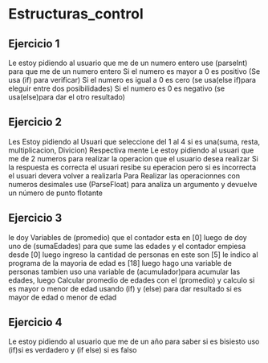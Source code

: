 # Estructuras_control
## Ejercicio 1
Le estoy pidiendo al usuario que me de un numero entero use (parseInt) para que me de un numero entero
Si el numero es mayor a 0 es positivo (Se usa (if) para verificar)
Si el numero es igual a 0 es cero (se usa(else  if)para eleguir entre dos posibilidades)
Si el numero es 0 es negativo (se usa(else)para dar el otro resultado)

## Ejercicio 2
Les Estoy pidiendo al Usuari que seleccione del 1 al 4 si es una(suma, resta, multiplicacion, Divicion) Respectiva mente 
Le estoy pidiendo al usuari que me de 2 numeros para realizar la operacion que el usuario desea realizar 
Si la respuesta es correcta el usuari resibe su eperacion pero si es incorrecta el usuari devera volver a realizarla 
Para Realizar las operacionnes con numeros desimales use (ParseFloat) para analiza un argumento y devuelve un número de punto flotante

## Ejercicio 3 
le doy Variables de (promedio) que el contador esta en [0] luego de doy uno de (sumaEdades) para que sume las edades y el contador empiesa desde [0] luego ingreso la cantidad de personas en este son [5] le indico al programa de la mayoria de edad es [18] luego hago una variable de personas
tambien uso una variable de (acumulador)para acumular las edades, luego Calcular promedio de edades con el (promedio) y calculo si es mayor o menor de edad usando (if) y (else) para dar resultado si es mayor de edad o menor de edad

## Ejercicio 4
Le estoy pidiendo al usuario que me de un año para saber si es bisiesto
uso (if)si es verdadero y (if else) si es falso